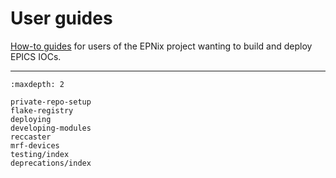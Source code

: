 # User guides

[How-to guides] for users of the EPNix project wanting to build and deploy EPICS IOCs.

----

```{toctree}
:maxdepth: 2

private-repo-setup
flake-registry
deploying
developing-modules
reccaster
mrf-devices
testing/index
deprecations/index
```

[how-to guides]: https://diataxis.fr/how-to-guides/
